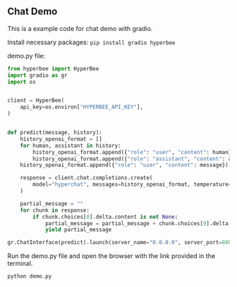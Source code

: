 ##  Chat Demo

This is a example code for chat demo with gradio.

Install necessary packages:
```pip install gradio hyperbee```

demo.py file:
```python
from hyperbee import HyperBee
import gradio as gr
import os


client = HyperBee(
    api_key=os.environ["HYPERBEE_API_KEY"],
)


def predict(message, history):
    history_openai_format = []
    for human, assistant in history:
        history_openai_format.append({"role": "user", "content": human})
        history_openai_format.append({"role": "assistant", "content": assistant})
    history_openai_format.append({"role": "user", "content": message})

    response = client.chat.completions.create(
        model="hyperchat", messages=history_openai_format, temperature=0.4, stream=True
    )

    partial_message = ""
    for chunk in response:
        if chunk.choices[0].delta.content is not None:
            partial_message = partial_message + chunk.choices[0].delta.content
            yield partial_message

gr.ChatInterface(predict).launch(server_name="0.0.0.0", server_port=8080, share=True)
```

Run the demo.py file and open the browser with the link provided in the terminal.

`python demo.py`
